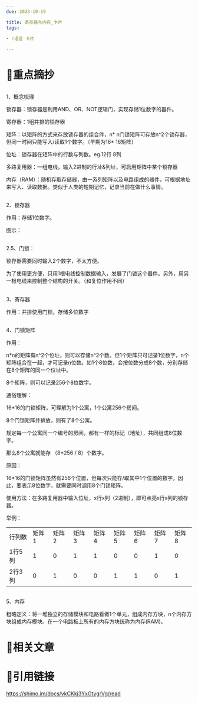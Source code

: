 ```yaml
---
due: 2023-10-19 

title: 寄存器与内存_卡片
tags:
 
- c语言 卡片

---
```

# 🍎重点摘抄
## 

1、概念梳理

锁存器：锁存器是利用AND、OR、NOT逻辑门，实现存储1位数字的器件。

寄存器：1组并排的锁存器

矩阵：以矩阵的方式来存放锁存器的组合件，n* n门锁矩阵可存放n^2个锁存器，但同一时间只能写入/读取1个数字。（早期为16* 16矩阵）

位址：锁存器在矩阵中的行数与列数。eg.12行 8列

多路复用器：一组电线，输入2进制的行址&列址，可启用矩阵中某个锁存器

内存（RAM）：随机存取存储器，由一系列矩阵以及电路组成的器件，可根据地址来写入、读取数据。类似于人类的短期记忆，记录当前在做什么事情。

  

## 

2、锁存器

作用：存储1位数字。

图示：



  

## 

2.5、门锁：

锁存器需要同时输入2个数字，不太方便。

为了使用更方便，只用1根电线控制数据输入，发展了门锁这个器件。另外，用另一根电线来控制整个结构的开关。（和复位作用不同）



## 

3、寄存器

作用：并排使用门锁，存储多位数字
## 

4、门锁矩阵

作用：

n*n的矩阵有n^2个位址，则可以存储n^2个数。但1个矩阵只可记录1位数字，n个矩阵组合在一起，才可记录n位数。如1个8位数，会按位数分成8个数，分别存储在8个矩阵的同一个位址中。

8个矩阵，则可以记录256个8位数字。

  

通俗理解：

16*16的门锁矩阵，可理解为1个公寓，1个公寓256个房间。

8个门锁矩阵并排放，则有了8个公寓。

规定每一个公寓同一个编号的房间，都有一样的标记（地址），共同组成8位数字。

那么8个公寓就能存 （8*256 / 8）个数字。

  

原因：

16*16的门锁矩阵虽然有256个位置，但每次只能存/取其中1个位置的数字。因此，要表示8位数字，就需要同时调用8个门锁矩阵。

  


  

使用方法：在多路复用器中输入位址，x行x列（2进制），即可点亮x行x列的锁存器。

  

举例：

  

|   |   |   |   |   |   |   |   |   |
|---|---|---|---|---|---|---|---|---|
|行列数|矩阵1|矩阵2|矩阵3|矩阵4|矩阵5|矩阵6|矩阵7|矩阵8|
|1行5列|1|0|1|1|0|0|1|0|
|2行3列|0|1|0|0|1|1|0|1|

## 

5、内存

粗略定义：将一堆独立的存储模块和电路看做1个单元，组成内存方块，n个内存方块组成内存模块。在一个电路板上所有的内存方块统称为内存(RAM)。




# 📒相关文章




# 🍏引用链接
https://shimo.im/docs/vkCKkj3YxGtygrVg/read
